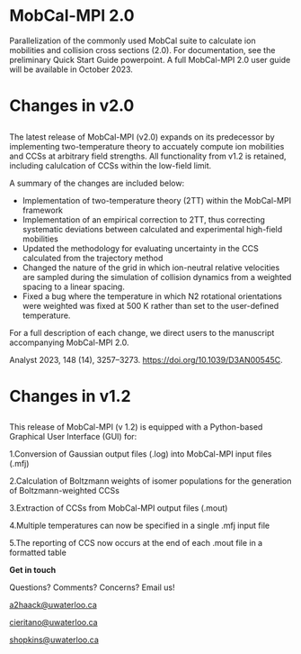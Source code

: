 # MobCal-MPI 2.0
Parallelization of the commonly used MobCal suite to calculate ion mobilities and collision cross sections (2.0). For documentation, see the preliminary Quick Start Guide powerpoint. A full MobCal-MPI 2.0 user guide will be available in October 2023.

# Changes in v2.0 <h2>
The latest release of MobCal-MPI (v2.0) expands on its predecessor by implementing two-temperature theory to accuately compute ion mobilities and CCSs at arbitrary field strengths. All functionality from v1.2 is retained, including calulcation of CCSs within the low-field limit.

A summary of the changes are included below:

-	Implementation of two-temperature theory (2TT) within the MobCal-MPI framework 
-	Implementation of an empirical correction to 2TT, thus correcting systematic deviations between calculated and experimental high-field mobilities 
-	Updated the methodology for evaluating uncertainty in the CCS calculated from the trajectory method
-	Changed the nature of the grid in which ion-neutral relative velocities are sampled during the simulation of collision dynamics from a weighted spacing to a linear spacing. 
-	Fixed a bug where the temperature in which N2 rotational orientations were weighted was fixed at 500 K rather than set to the user-defined temperature. 

For a full description of each change, we direct users to the manuscript accompanying MobCal-MPI 2.0. 

Analyst 2023, 148 (14), 3257–3273. https://doi.org/10.1039/D3AN00545C.

# Changes in v1.2 <h2>
This release of MobCal-MPI (v 1.2) is equipped with a Python-based Graphical User Interface (GUI) for:


1.Conversion of Gaussian output files (.log) into MobCal-MPI input files (.mfj)

2.Calculation of Boltzmann weights of isomer populations for the generation of Boltzmann-weighted CCSs

3.Extraction of CCSs from MobCal-MPI output files (.mout)

4.Multiple temperatures can now be specified in a single .mfj  input file

5.The reporting of CCS now occurs at the end of each .mout file in a formatted table 



**Get in touch**

Questions? Comments? Concerns? Email us! 

a2haack@uwaterloo.ca

cieritano@uwaterloo.ca

shopkins@uwaterloo.ca




